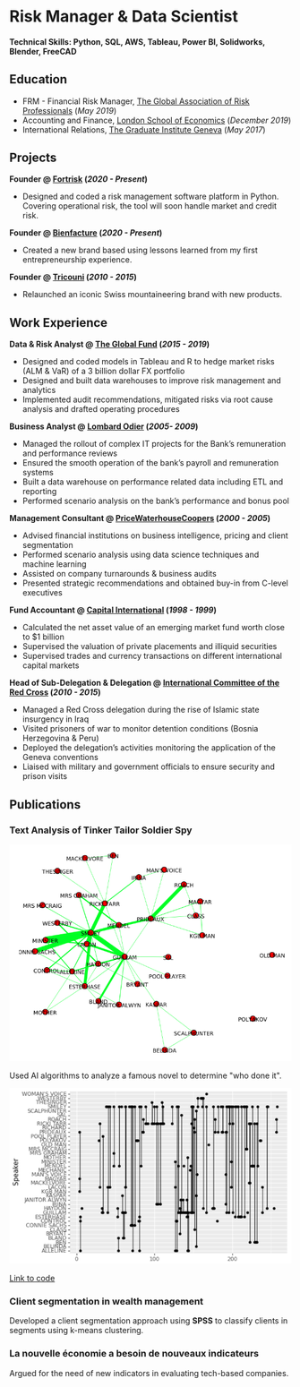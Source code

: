 # Risk Manager & Data Scientist

#### Technical Skills: Python, SQL, AWS, Tableau, Power BI, Solidworks, Blender, FreeCAD

## Education
- FRM - Financial Risk Manager, [The Global Association of Risk Professionals](https://www.garp.org/) (_May 2019_)								       
- Accounting and Finance, [London School of Economics](https://www.lse.ac.uk/) (_December 2019_)
- International Relations, [The Graduate Institute Geneva](https://www.graduateinstitute.ch/) (_May 2017_)

## Projects
**Founder @ [Fortrisk](https://fortrisk.com) (_2020 - Present_)**
- Designed and coded a risk management software platform in Python. Covering operational risk, the tool will soon handle market and credit risk.

**Founder @ [Bienfacture](https://www.bienfacture.com) (_2020 - Present_)**
- Created a new brand based using lessons learned from my first entrepreneurship experience.

**Founder @ [Tricouni](https://web-production-47f7.up.railway.app) (_2010 - 2015_)**
- Relaunched an iconic Swiss mountaineering brand with new products.

## Work Experience
**Data & Risk Analyst @ [The Global Fund](https://www.theglobalfund.org) (_2015 - 2019_)**
- Designed and coded models in Tableau and R to hedge market risks (ALM & VaR) of a 3 billion dollar FX portfolio
- Designed and built data warehouses to improve risk management and analytics
- Implemented audit recommendations, mitigated risks via root cause analysis and drafted operating procedures

**Business Analyst @ [Lombard Odier](https://www.lombardodier.com) (_2005- 2009_)**
- Managed the rollout of complex IT projects for the Bank’s remuneration and performance reviews
- Ensured the smooth operation of the bank’s payroll and remuneration systems
- Built a data warehouse on performance related data including ETL and reporting
- Performed scenario analysis on the bank’s performance and bonus pool

**Management Consultant @ [PriceWaterhouseCoopers](https://www.pwc.com) (_2000 - 2005_)**
- Advised financial institutions on business intelligence, pricing and client segmentation
- Performed scenario analysis using data science techniques and machine learning
- Assisted on company turnarounds & business audits
- Presented strategic recommendations and obtained buy-in from C-level executives

**Fund Accountant @ [Capital International](https://www.capitalgroup.com) (_1998 - 1999_)**
- Calculated the net asset value of an emerging market fund worth close to $1 billion
- Supervised the valuation of private placements and illiquid securities
- Supervised trades and currency transactions on different international capital markets

**Head of Sub-Delegation & Delegation @ [International Committee of the Red Cross](https://www.ICRC.org) (_2010 - 2015_)**
- Managed a Red Cross delegation during the rise of Islamic state insurgency in Iraq
- Visited prisoners of war to monitor detention conditions (Bosnia Herzegovina & Peru)
- Deployed the delegation’s activities monitoring the application of the Geneva conventions
- Liaised with military and government officials to ensure security and prison visits

## Publications

### Text Analysis of Tinker Tailor Soldier Spy
![Project 1](/assets/img/TinkerTailorSoldierSpy_1.png)

Used AI algorithms to analyze a famous novel to determine "who done it".

![Project 1](/assets/img/TinkerTailorSoldierSpy_3.png)

[Link to code](https://github.com/lecoultre/TinkerTailorSoldierSpy)

### Client segmentation in wealth management

Developed a client segmentation approach using **SPSS** to classify clients in segments using k-means clustering. 

### La nouvelle économie a besoin de nouveaux indicateurs

Argued for the need of new indicators in evaluating tech-based companies. 



